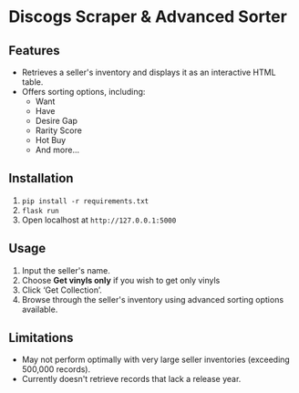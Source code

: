 # Discogs Scraper & Advanced Sorter

## Features

- Retrieves a seller's inventory and displays it as an interactive HTML table.
- Offers sorting options, including:
  - Want
  - Have
  - Desire Gap
  - Rarity Score
  - Hot Buy
  - And more...

## Installation

1. `pip install -r requirements.txt`
2. `flask run`
3. Open localhost at `http://127.0.0.1:5000`

## Usage

1. Input the seller's name.
2. Choose **Get vinyls only** if you wish to get only vinyls
3. Click ‘Get Collection’.
4. Browse through the seller's inventory using advanced sorting options available.

## Limitations

- May not perform optimally with very large seller inventories (exceeding 500,000 records).
- Currently doesn't retrieve records that lack a release year.
